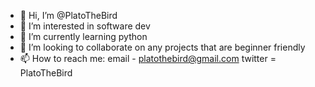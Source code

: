 - 👋 Hi, I’m @PlatoTheBird
- 👀 I’m interested in software dev
- 🌱 I’m currently learning python
- 💞️ I’m looking to collaborate on any projects that are beginner friendly
- 📫 How to reach me: email - platothebird@gmail.com
                      twitter = PlatoTheBird
                       

<!---
PlatoTheBird/PlatoTheBird is a ✨ special ✨ repository because its `README.md` (this file) appears on your GitHub profile.
You can click the Preview link to take a look at your changes.
--->
